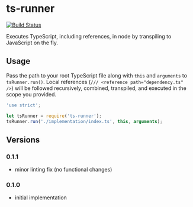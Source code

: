# ts-runner
[![Build Status](https://api.travis-ci.org/kevinphelps/ts-runner.svg?branch=master)](https://travis-ci.org/kevinphelps/ts-runner)

Executes TypeScript, including references, in node by transpiling to JavaScript on the fly.

## Usage

Pass the path to your root TypeScript file along with `this` and `arguments` to `tsRunner.run()`. Local references (`/// <reference path="dependency.ts" />`) will be followed recursively, combined, transpiled, and executed in the scope you provided.

```javascript
'use strict';

let tsRunner = require('ts-runner');
tsRunner.run('./implementation/index.ts', this, arguments);
```

## Versions

### 0.1.1
- minor linting fix (no functional changes)

### 0.1.0
- initial implementation
